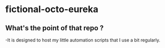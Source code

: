 # fictional-octo-eureka

## What's the point of that repo ?
-It is designed to host my little automation scripts that I use a bit regularly.
